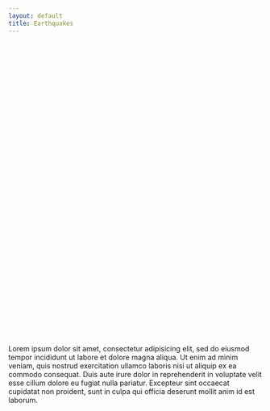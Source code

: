 ```yaml
---
layout: default
title: Earthquakes
---
```


<link rel="stylesheet" href="//netdna.bootstrapcdn.com/bootstrap/3.1.1/css/bootstrap.min.css">
<script src='https://api.tiles.mapbox.com/mapbox.js/v1.6.2/mapbox.js'></script>
<link href='https://api.tiles.mapbox.com/mapbox.js/v1.6.2/mapbox.css' rel='stylesheet' />

<div class="container-fluid">
    <div class="row">
        <div class="col-md-6">
            <div id="map" style="height:600px;"></div>
        </div>
        <div class="col-md-6">
        Lorem ipsum dolor sit amet, consectetur adipisicing elit, sed do eiusmod tempor incididunt ut labore et dolore magna aliqua. Ut enim ad minim veniam, quis nostrud exercitation ullamco laboris nisi ut aliquip ex ea commodo consequat. Duis aute irure dolor in reprehenderit in voluptate velit esse cillum dolore eu fugiat nulla pariatur. Excepteur sint occaecat cupidatat non proident, sunt in culpa qui officia deserunt mollit anim id est laborum.
        </div>
    </div>
</div>


<script type="text/javascript">
    // Create a map in the div #map
    L.mapbox.map('map', 'pnavarrc.hkfg0gbf')
        .setView([0, 0], 6);
</script>